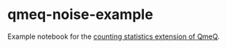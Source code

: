 # qmeq-noise-example
Example notebook for the [counting statistics extension of QmeQ](https://github.com/si8881wo/qmeq).
